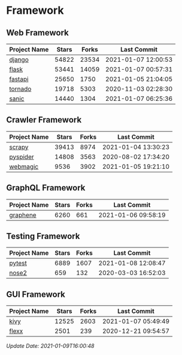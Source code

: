 # Framework

## Web Framework
| Project Name | Stars | Forks | Last Commit |
| ------------ | ----- | ----- | ----------- |
| [django](https://github.com/django/django) | 54822 | 23534 | 2021-01-07 12:00:53 |
| [flask](https://github.com/pallets/flask) | 53441 | 14059 | 2021-01-07 00:57:31 |
| [fastapi](https://github.com/tiangolo/fastapi) | 25650 | 1750 | 2021-01-05 21:04:05 |
| [tornado](https://github.com/tornadoweb/tornado) | 19718 | 5303 | 2020-11-03 02:28:30 |
| [sanic](https://github.com/sanic-org/sanic) | 14440 | 1304 | 2021-01-07 06:25:36 |

## Crawler Framework
| Project Name | Stars | Forks | Last Commit |
| ------------ | ----- | ----- | ----------- |
| [scrapy](https://github.com/scrapy/scrapy) | 39413 | 8974 | 2021-01-04 13:30:23 |
| [pyspider](https://github.com/binux/pyspider) | 14808 | 3563 | 2020-08-02 17:34:20 |
| [webmagic](https://github.com/code4craft/webmagic) | 9536 | 3902 | 2021-01-05 19:21:10 |

## GraphQL Framework
| Project Name | Stars | Forks | Last Commit |
| ------------ | ----- | ----- | ----------- |
| [graphene](https://github.com/graphql-python/graphene) | 6260 | 661 | 2021-01-06 09:58:19 |

## Testing Framework
| Project Name | Stars | Forks | Last Commit |
| ------------ | ----- | ----- | ----------- |
| [pytest](https://github.com/pytest-dev/pytest) | 6889 | 1607 | 2021-01-08 12:08:47 |
| [nose2](https://github.com/nose-devs/nose2) | 659 | 132 | 2020-03-03 16:52:03 |

## GUI Framework
| Project Name | Stars | Forks | Last Commit |
| ------------ | ----- | ----- | ----------- |
| [kivy](https://github.com/kivy/kivy) | 12525 | 2603 | 2021-01-07 05:49:49 |
| [flexx](https://github.com/flexxui/flexx) | 2501 | 239 | 2020-12-21 09:54:57 |

*Update Date: 2021-01-09T16:00:48*